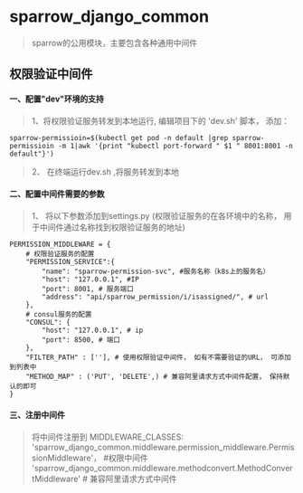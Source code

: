 # sparrow_django_common
>sparrow的公用模块，主要包含各种通用中间件

## 权限验证中间件


#### 一、配置"dev"环境的支持
> 1、将权限验证服务转发到本地运行, 编辑项目下的 'dev.sh' 脚本， 添加：

```sparrow-permissioin=$(kubectl get pod -n default |grep sparrow-permissioin -m 1|awk '{print "kubectl port-forward " $1 " 8001:8001 -n default"}')```
 
  
> 2、 在终端运行dev.sh ,将服务转发到本地

#### 二、配置中间件需要的参数
> 1、  将以下参数添加到settings.py (权限验证服务的在各环境中的名称， 用于中间件通过名称找到权限验证服务的地址)
```
PERMISSION_MIDDLEWARE = {
    # 权限验证服务的配置
    "PERMISSION_SERVICE":{
        "name": "sparrow-permission-svc", #服务名称（k8s上的服务名）
        "host": "127.0.0.1", #IP
        "port": 8001, # 服务端口
        "address": "api/sparrow_permission/i/isassigned/", # url
    },
    # consul服务的配置
    "CONSUL": {
        "host": "127.0.0.1", # ip
        "port": 8500, # 端口
    },
    "FILTER_PATH" : [''], # 使用权限验证中间件， 如有不需要验证的URL， 可添加到列表中
    "METHOD_MAP" : ('PUT', 'DELETE',) # 兼容阿里请求方式中间件配置， 保持默认的即可
}
```

#### 三、注册中间件
> 将中间件注册到 MIDDLEWARE_CLASSES:
> 'sparrow_django_common.middleware.permission_middleware.PermissionMiddleware'， #权限中间件
> 'sparrow_django_common.middleware.methodconvert.MethodConvertMiddleware' # 兼容阿里请求方式中间件


















